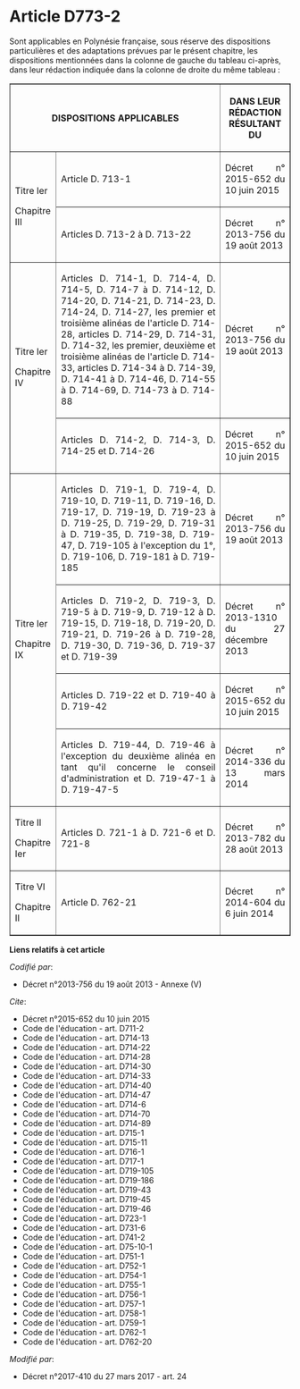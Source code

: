 # Article D773-2

Sont applicables en Polynésie française, sous réserve des dispositions particulières et des adaptations prévues par le
présent chapitre, les dispositions mentionnées dans la colonne de gauche du tableau ci-après, dans leur rédaction indiquée
dans la colonne de droite du même tableau :

<table border="1">
  <tbody>
    <tr>
      <th colspan="2">

DISPOSITIONS APPLICABLES</th>
      <th>

DANS LEUR RÉDACTION RÉSULTANT DU</th>
    </tr>
    <tr>
      <td rowspan="2" align="justify">

Titre Ier

Chapitre III</td>
      <td align="justify">

Article D. 713-1</td>
      <td align="justify">

Décret n° 2015-652 du 10 juin 2015</td>
    </tr>
    <tr>
      <td align="justify">

Articles D. 713-2 à D. 713-22</td>
      <td align="justify">

Décret n° 2013-756 du 19 août 2013</td>
    </tr>
    <tr>
      <td rowspan="2" align="justify">

Titre Ier

Chapitre IV</td>
      <td align="justify">

Articles D. 714-1, D. 714-4, D. 714-5, D. 714-7 à D. 714-12, D. 714-20, D. 714-21, D. 714-23, D. 714-24, D. 714-27, les
premier et troisième alinéas de l'article D. 714-28, articles D. 714-29, D. 714-31, D. 714-32, les premier, deuxième et
troisième alinéas de l'article D. 714-33, articles D. 714-34 à D. 714-39, D. 714-41 à D. 714-46, D. 714-55 à D. 714-69, D.
714-73 à D. 714-88</td>
      <td align="justify">

Décret n° 2013-756 du 19 août 2013</td>
    </tr>
    <tr>
      <td align="justify">

Articles D. 714-2, D. 714-3, D. 714-25 et D. 714-26</td>
      <td align="justify">

Décret n° 2015-652 du 10 juin 2015</td>
    </tr>
    <tr>
      <td align="justify" rowspan="4">

Titre Ier

Chapitre IX</td>
      <td align="justify">

Articles D. 719-1, D. 719-4, D. 719-10, D. 719-11, D. 719-16, D. 719-17, D. 719-19, D. 719-23 à D. 719-25, D. 719-29, D.
719-31 à D. 719-35, D. 719-38, D. 719-47, D. 719-105 à l'exception du 1°, D. 719-106, D. 719-181 à D. 719-185</td>
      <td align="justify">

Décret n° 2013-756 du 19 août 2013</td>
    </tr>
    <tr>
      <td align="justify">

Articles D. 719-2, D. 719-3, D. 719-5 à D. 719-9, D. 719-12 à D. 719-15, D. 719-18, D. 719-20, D. 719-21, D. 719-26 à D.
719-28, D. 719-30, D. 719-36, D. 719-37 et D. 719-39</td>
      <td align="justify">

Décret n° 2013-1310 du 27 décembre 2013</td>
    </tr>
    <tr>
      <td align="justify">

Articles D. 719-22 et D. 719-40 à D. 719-42</td>
      <td align="justify">

Décret n° 2015-652 du 10 juin 2015</td>
    </tr>
    <tr>
      <td align="justify">

Articles D. 719-44, D. 719-46 à l'exception du deuxième alinéa en tant qu'il concerne le conseil d'administration et D.
719-47-1 à D. 719-47-5</td>
      <td align="justify">

Décret n° 2014-336 du 13 mars 2014</td>
    </tr>
    <tr>
      <td align="justify">

Titre II

Chapitre Ier</td>
      <td align="justify">

Articles D. 721-1 à D. 721-6 et D. 721-8</td>
      <td align="justify">

Décret n° 2013-782 du 28 août 2013</td>
    </tr>
    <tr>
      <td align="justify">

Titre VI

Chapitre II</td>
      <td align="justify">

Article D. 762-21</td>
      <td align="justify">

Décret n° 2014-604 du 6 juin 2014</td>
    </tr>
  </tbody>
</table>

**Liens relatifs à cet article**

_Codifié par_:

  - Décret n°2013-756 du 19 août 2013 -  Annexe (V)

_Cite_:

  - Décret n°2015-652 du 10 juin 2015
  - Code de l'éducation - art. D711-2
  - Code de l'éducation - art. D714-13
  - Code de l'éducation - art. D714-22
  - Code de l'éducation - art. D714-28
  - Code de l'éducation - art. D714-30
  - Code de l'éducation - art. D714-33
  - Code de l'éducation - art. D714-40
  - Code de l'éducation - art. D714-47
  - Code de l'éducation - art. D714-6
  - Code de l'éducation - art. D714-70
  - Code de l'éducation - art. D714-89
  - Code de l'éducation - art. D715-1
  - Code de l'éducation - art. D715-11
  - Code de l'éducation - art. D716-1
  - Code de l'éducation - art. D717-1
  - Code de l'éducation - art. D719-105
  - Code de l'éducation - art. D719-186
  - Code de l'éducation - art. D719-43
  - Code de l'éducation - art. D719-45
  - Code de l'éducation - art. D719-46
  - Code de l'éducation - art. D723-1
  - Code de l'éducation - art. D731-6
  - Code de l'éducation - art. D741-2
  - Code de l'éducation - art. D75-10-1
  - Code de l'éducation - art. D751-1
  - Code de l'éducation - art. D752-1
  - Code de l'éducation - art. D754-1
  - Code de l'éducation - art. D755-1
  - Code de l'éducation - art. D756-1
  - Code de l'éducation - art. D757-1
  - Code de l'éducation - art. D758-1
  - Code de l'éducation - art. D759-1
  - Code de l'éducation - art. D762-1
  - Code de l'éducation - art. D762-20

_Modifié par_:

  - Décret n°2017-410 du 27 mars 2017 - art. 24
